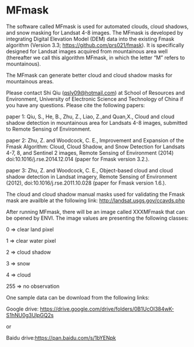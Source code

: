 # MFmask
 The software called MFmask is used for automated clouds, cloud shadows, and snow masking for Landsat 4-8 images. The MFmask is developed by integrating Digital Elevation Model (DEM) data into the existing Fmask algorithm (Version 3.3; https://github.com/prs021/fmask). It is specifically designed for Landsat images acquired from mountainous area well (thereafter we call this algorithm MFmask, in which the letter “M” refers to mountainous). 
 
The MFmask can generate better cloud and cloud shadow masks for mountainous areas. 
 
Please contact Shi Qiu (qsly09@hotmail.com) at School of Resources and Environment, University of Electronic Science and Technology of China if you have any questions.
Please cite the following papers:

paper 1: Qiu, S., He, B., Zhu, Z., Liao, Z.,and Quan,X., Cloud and cloud shadow detection in mountainous area for Landsats 4-8 images, submitted to Remote Sensing of Environment.

paper 2: Zhu, Z. and Woodcock, C. E., Improvement and Expansion of the Fmask Algorithm: Cloud, Cloud Shadow, and Snow Detection for Landsats 4-7, 8, and Sentinel 2 images, Remote Sensing of Environment (2014) doi:10.1016/j.rse.2014.12.014 (paper for Fmask version 3.2.).

paper 3: Zhu, Z. and Woodcock, C. E., Object-based cloud and cloud shadow detection in Landsat imagery, Remote Sensing of Environment (2012), doi:10.1016/j.rse.2011.10.028 (paper for Fmask version 1.6.).


The cloud and cloud shadow manual masks used for validating the Fmask mask are availble at the following link: http://landsat.usgs.gov/ccavds.php

After running MFmask, there will be an image called XXXMFmask that can be opened by ENVI. The image values are presenting the following classes:

0 => clear land pixel

1 => clear water pixel

2 => cloud shadow

3 => snow

4 => cloud

255 => no observation

One sample data can be download from the following links:

Google drive: https://drive.google.com/drive/folders/0B1UcOl384wK-S1hNU0g3UlpGQ2s

or

Baidu drive:https://pan.baidu.com/s/1bYENpk
